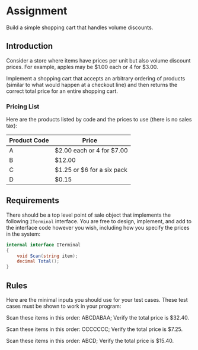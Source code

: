 # Assignment

Build a simple shopping cart that handles volume discounts.

## Introduction

Consider a store where items have prices per unit but also volume discount prices. For example, apples may be $1.00 each or 4 for $3.00.

Implement a shopping cart that accepts an arbitrary ordering of products (similar to what would happen at a checkout line) and then returns the correct total price for an entire shopping cart.

### Pricing List

Here are the products listed by code and the prices to use (there is no sales tax):

| Product Code | Price ­­­­­          ­­­­­­­­­­­­­|
| :----------- | --------------- |
| A | $2.00 each or 4 for $7.00  |
| B | $12.00                     |
| C | $1.25 or $6 for a six pack |
| D | $0.15                      |

## Requirements

There should be a top level point of sale object that implements the following `ITerminal` interface. You are free to design, implement, and add to the interface code however you wish, including how you specify the prices in the system:

```csharp
internal interface ITerminal
{
    void Scan(string item);
    decimal Total();
}
```

## Rules

Here are the minimal inputs you should use for your test cases. These test cases must be shown to work in your program:

Scan these items in this order: ABCDABAA; Verify the total price is $32.40.

Scan these items in this order: CCCCCCC; Verify the total price is $7.25.

Scan these items in this order: ABCD; Verify the total price is $15.40.
